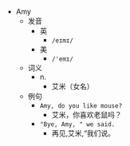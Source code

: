 - Amy
  - 发音
    - 英
      - `/eɪmɪ/`
    - 美
      - `/'emɪ/`
  - 词义
    - n.
      - 艾米（女名）
  - 例句
    - `Amy, do you like mouse?`
      - 艾米，你喜欢老鼠吗？
    - `"Bye, Amy, " we said.`
      - 再见,艾米,“我们说。

